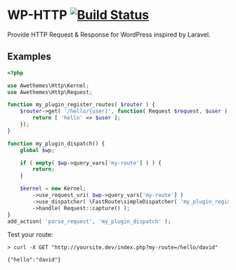 # WP-HTTP [![Build Status](https://travis-ci.org/awethemes/wp-http.svg?branch=master)](https://travis-ci.org/awethemes/wp-http)

Provide HTTP Request & Response for WordPress inspired by Laravel.

## Examples

```php
<?php

use Awethemes\Http\Kernel;
use Awethemes\Http\Request;

function my_plugin_register_routes( $router ) {
    $router->get( '/hello/{user}', function( Request $request, $user ) {
        return [ 'hello' => $user ];
    });
}

function my_plugin_dispatch() {
    global $wp;

    if ( empty( $wp->query_vars['my-route'] ) ) {
        return;
    }

    $kernel = new Kernel;
        ->use_request_uri( $wp->query_vars['my-route'] )
        ->use_dispatcher( \FastRoute\simpleDispatcher( 'my_plugin_register_routes' ) )
        ->handle( Request::capture() );
}
add_action( 'parse_request', 'my_plugin_dispatch' );
```

Test your route:

```
> curl -X GET "http://yoursite.dev/index.php?my-route=/hello/david"

{"hello":"david"}
```
